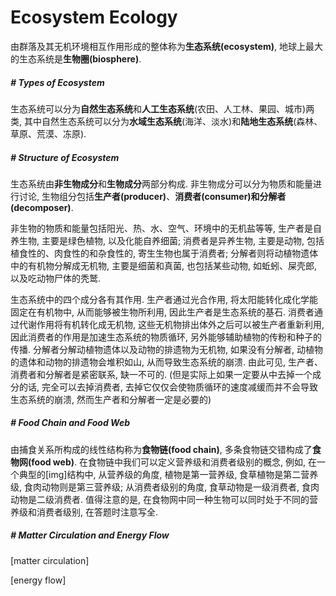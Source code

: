 # Ecosystem Ecology

由群落及其无机环境相互作用形成的整体称为**生态系统(ecosystem)**, 地球上最大的生态系统是**生物圈(biosphere)**.



##### # Types of Ecosystem

生态系统可以分为**自然生态系统**和**人工生态系统**(农田、人工林、果园、城市)两类, 其中自然生态系统可以分为**水域生态系统**(海洋、淡水)和**陆地生态系统**(森林、草原、荒漠、冻原).



##### # Structure of Ecosystem

生态系统由**非生物成分**和**生物成分**两部分构成. 非生物成分可以分为物质和能量进行讨论, 生物组分包括**生产者(producer)**、**消费者(consumer)**和**分解者(decomposer)**.

非生物的物质和能量包括阳光、热、水、空气、环境中的无机盐等等, 生产者是自养生物, 主要是绿色植物, 以及化能自养细菌; 消费者是异养生物, 主要是动物, 包括植食性的、肉食性的和杂食性的, 寄生生物也属于消费者; 分解者则将动植物遗体中的有机物分解成无机物, 主要是细菌和真菌, 也包括某些动物, 如蚯蚓、屎壳郎, 以及吃动物尸体的秃鹫.

生态系统中的四个成分各有其作用. 生产者通过光合作用, 将太阳能转化成化学能固定在有机物中, 从而能够被生物所利用, 因此生产者是生态系统的基石. 消费者通过代谢作用将有机转化成无机物, 这些无机物排出体外之后可以被生产者重新利用, 因此消费者的作用是加速生态系统的物质循环, 另外能够辅助植物的传粉和种子的传播. 分解者分解动植物遗体以及动物的排遗物为无机物, 如果没有分解者, 动植物的遗体和动物的排遗物会堆积如山, 从而导致生态系统的崩溃. 由此可见, 生产者、消费者和分解者是紧密联系, 缺一不可的. (但是实际上如果一定要从中去掉一个成分的话, 完全可以去掉消费者, 去掉它仅仅会使物质循环的速度减缓而并不会导致生态系统的崩溃, 然而生产者和分解者一定是必要的)



##### # Food Chain and Food Web

由捕食关系所构成的线性结构称为**食物链(food chain)**, 多条食物链交错构成了**食物网(food web)**. 在食物链中我们可以定义营养级和消费者级别的概念, 例如, 在一个典型的[img]结构中, 从营养级的角度, 植物是第一营养级, 食草植物是第二营养级, 食肉动物则是第三营养级; 从消费者级别的角度, 食草动物是一级消费者, 食肉动物是二级消费者. 值得注意的是, 在食物网中同一种生物可以同时处于不同的营养级和消费者级别, 在答题时注意写全.



##### # Matter Circulation and Energy Flow

[matter circulation]

[energy flow]














